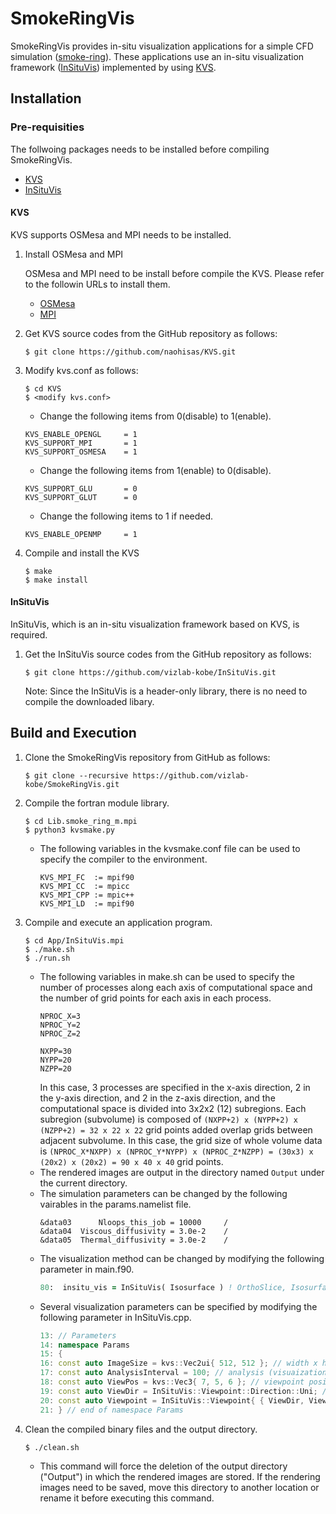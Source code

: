# SmokeRingVis
SmokeRingVis provides in-situ visualization applications for a simple CFD simulation ([smoke-ring](https://github.com/akageyama/smoke-ring)). These applications use an in-situ visualization framework ([InSituVis](https://github.com/vizlab-kobe/InSituVis)) implemented by using [KVS](https://github.com/naohisas/KVS).

## Installation

### Pre-requisities

The follwoing packages needs to be installed before compiling SmokeRingVis.
- [KVS](https://github.com/naohisas/KVS)
- [InSituVis](https://github.com/vizlab-kobe/InSituVis)

#### KVS
KVS supports OSMesa and MPI needs to be installed.

1. Install OSMesa and MPI

    OSMesa and MPI need to be install before compile the KVS. Please refer to the followin URLs to install them.<br>
    - [OSMesa](https://github.com/naohisas/KVS/blob/develop/Source/SupportOSMesa/README.md)
    - [MPI](https://github.com/naohisas/KVS/blob/develop/Source/SupportMPI/README.md)

2. Get KVS source codes from the GitHub repository as follows:
    ```
    $ git clone https://github.com/naohisas/KVS.git
    ```

3. Modify kvs.conf as follows:
    ```
    $ cd KVS
    $ <modify kvs.conf>
    ```

    - Change the following items from 0(disable) to 1(enable).<br>
    ```
    KVS_ENABLE_OPENGL     = 1
    KVS_SUPPORT_MPI       = 1
    KVS_SUPPORT_OSMESA    = 1
    ```
    - Change the following items from 1(enable) to 0(disable).<br>
    ```
    KVS_SUPPORT_GLU       = 0
    KVS_SUPPORT_GLUT      = 0
    ```
    - Change the following items to 1 if needed. <br>
    ```
    KVS_ENABLE_OPENMP     = 1
    ```

4. Compile and install the KVS
    ```
    $ make
    $ make install
    ```

#### InSituVis
InSituVis, which is an in-situ visualization framework based on KVS, is required.

1. Get the InSituVis source codes from the GitHub repository as follows:
    ```
    $ git clone https://github.com/vizlab-kobe/InSituVis.git
    ```

    Note: Since the InSituVis is a header-only library, there is no need to compile the downloaded libary.

## Build and Execution

1. Clone the SmokeRingVis repository from GitHub as follows:
    ```
    $ git clone --recursive https://github.com/vizlab-kobe/SmokeRingVis.git
    ```

2. Compile the fortran module library.
    ```
    $ cd Lib.smoke_ring_m.mpi
    $ python3 kvsmake.py
    ```
    - The following variables in the kvsmake.conf file can be used to specify the compiler to the environment.
      ```
      KVS_MPI_FC  := mpif90
      KVS_MPI_CC  := mpicc
      KVS_MPI_CPP := mpic++
      KVS_MPI_LD  := mpif90
      ```

3. Compile and execute an application program.
    ```
    $ cd App/InSituVis.mpi
    $ ./make.sh
    $ ./run.sh
    ```
    - The following variables in make.sh can be used to specify the number of processes along each axis of computational space and the number of grid points for each axis in each process. 
      ```
      NPROC_X=3
      NPROC_Y=2
      NPROC_Z=2
      
      NXPP=30
      NYPP=20
      NZPP=20
      ```
      In this case, 3 processes are specified in the x-axis direction, 2 in the y-axis direction, and 2 in the z-axis direction, and the computational space is divided into 3x2x2 (12) subregions. Each subregion (subvolume) is composed of  ```(NXPP+2) x (NYPP+2) x (NZPP+2) = 32 x 22 x 22``` grid points added overlap grids between adjacent subvolume. In this case, the grid size of whole volume data is ```(NPROC_X*NXPP) x (NPROC_Y*NYPP) x (NPROC_Z*NZPP) = (30x3) x (20x2) x (20x2) = 90 x 40 x 40``` grid points.
    - The rendered images are output in the directory named ```Output``` under the current directory.
    - The simulation parameters can be changed by the following vairables in the params.namelist file.
      ```
      &data03      Nloops_this_job = 10000     /
      &data04  Viscous_diffusivity = 3.0e-2    /
      &data05  Thermal_diffusivity = 3.0e-2    /
      ```
    - The visualization method can be changed by modifying the following parameter in main.f90.
      ```fortran
      80:  insitu_vis = InSituVis( Isosurface ) ! OrthoSlice, Isosurface, or VolumeRendering
      ```
    - Several visualization parameters can be specified by modifying the following parameter in InSituVis.cpp.
      ```cpp
      13: // Parameters
      14: namespace Params
      15: {
      16: const auto ImageSize = kvs::Vec2ui{ 512, 512 }; // width x height
      17: const auto AnalysisInterval = 100; // analysis (visuaization) time interval
      18: const auto ViewPos = kvs::Vec3{ 7, 5, 6 }; // viewpoint position
      19: const auto ViewDir = InSituVis::Viewpoint::Direction::Uni; // Uni or Omni
      20: const auto Viewpoint = InSituVis::Viewpoint{ { ViewDir, ViewPos } }; // viewpoint
      21: } // end of namespace Params
      ```

4. Clean the compiled binary files and the output directory.
    ```
    $ ./clean.sh
    ```
    - This command will force the deletion of the output directory ("Output") in which the rendered images are stored. If the rendering images need to be saved, move this directory to another location or rename it before executing this command.
